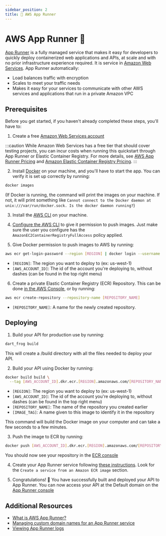 ```yaml
---
sidebar_position: 2
title: 🏃 AWS App Runner
---
```


# AWS App Runner 🏃

[App Runner](https://aws.amazon.com/apprunner/) is a fully managed service that makes it easy for developers to quickly deploy containerized web applications and APIs, at scale and with no prior infrastructure experience required. It is service in [Amazon Web Services](https://aws.amazon.com/). App Runner automatically:

- Load balances traffic with encryption
- Scales to meet your traffic needs
- Makes it easy for your services to communicate with other AWS services and applications that run in a private Amazon VPC

## Prerequisites

Before you get started, if you haven't already completed these steps, you'll have to:

1. Create a free [Amazon Web Services account](https://docs.aws.amazon.com/accounts/latest/reference/manage-acct-creating.html)

:::caution
While Amazon Web Services has a free tier that should cover testing projects, you can incur costs when running this quickstart through App Runner or Elastic Container Registry. For more details, see [AWS App Runner Pricing](https://aws.amazon.com/apprunner/pricing/) and [Amazon Elastic Container Registry Pricing](https://aws.amazon.com/ecr/pricing/).
:::

2. Install [Docker](https://docs.docker.com/get-docker/) on your machine, and you'll have to start the app. You can verify it is set up correctly by running:

```bash
docker images
```

(If Docker is running, the command will print the images on your machine. If not, it will print something like `Cannot connect to the Docker daemon at unix:///var/run/docker.sock. Is the docker daemon running?`)

3. Install the [AWS CLI](https://docs.aws.amazon.com/cli/latest/userguide/getting-started-install.html) on your machine.

4. [Configure the AWS CLI](https://docs.aws.amazon.com/cli/latest/userguide/getting-started-quickstart.html) to give it permission to push images. Just make sure the user you configure has the `AmazonEC2ContainerRegistryFullAccess` policy applied.

5. Give Docker permission to push images to AWS by running:

```bash
aws ecr get-login-password --region [REGION] | docker login --username AWS --password-stdin [AWS_ACCOUNT_ID].dkr.ecr.[REGION].amazonaws.com
```

- `[REGION]`: The region you want to deploy to (ex: us-west-1)
- `[AWS_ACCOUNT_ID]`: The id of the account you're deploying to, without dashes (can be found in the top right menu)

6. Create a private Elastic Container Registry (ECR) Repository. This can be done [in the AWS Console](https://docs.aws.amazon.com/AmazonECR/latest/userguide/repository-create.html), or by running:

```bash
aws ecr create-repository --repository-name [REPOSITORY_NAME]
```

- `[REPOSITORY_NAME]`: A name for the newly created repository.

## Deploying

1. Build your API for production use by running:

```bash
dart_frog build
```

This will create a /build directory with all the files needed to deploy your API.

2. Build your API using Docker by running:

```bash
docker build build \
  --tag [AWS_ACCOUNT_ID].dkr.ecr.[REGION].amazonaws.com/[REPOSITORY_NAME]:[IMAGE_TAG]
```

- `[REGION]`: The region you want to deploy to (ex: us-west-1)
- `[AWS_ACCOUNT_ID]`: The id of the account you're deploying to, without dashes (can be found in the top right menu)
- `[REPOSITORY_NAME]`: The name of the repository you created earlier
- `[IMAGE_TAG]`: A name given to this image to identify it in the repository

This command will build the Docker image on your computer and can take a few seconds to a few minutes.

3. Push the image to ECR by running:

```bash
docker push [AWS_ACCOUNT_ID].dkr.ecr.[REGION].amazonaws.com/[REPOSITORY_NAME]:[IMAGE_TAG]
```

You should now see your repository in the [ECR console](https://console.aws.amazon.com/ecr)

4. Create your App Runner service following [these instructions](https://docs.aws.amazon.com/apprunner/latest/dg/manage-create.html#:~:text=Create%20a%20service%20from%20an%20Amazon%20ECR%20image). Look for the `Create a service from an Amazon ECR image` section.

5. Congratulations! 🎉 You have successfully built and deployed your API to App Runner. You can now access your API at the Default domain on the [App Runner console](https://console.aws.amazon.com/apprunner)

## Additional Resources

- [What is AWS App Runner?](https://docs.aws.amazon.com/apprunner/latest/dg/what-is-apprunner.html)
- [Managing custom domain names for an App Runner service](https://docs.aws.amazon.com/apprunner/latest/dg/manage-custom-domains.html)
- [Viewing App Runner logs](https://docs.aws.amazon.com/apprunner/latest/dg/monitor-cwl.html)
